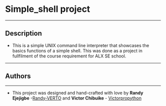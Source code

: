 # Simple_shell project

---
## Description
* This is a simple UNIX command line interpreter that showcases the basics functions of a simple shell. This was done as a project in fullfilment of the course requirement for ALX SE school.

---

## Authors
---
* This project was designed and hand-crafted with love by **Randy Ejejigbe** -[Randy-VERTO](https://github.com/RandyE-VERiTO/simple_shell) and **Victor Chibuike** - [Victorpropython](https://github.com//victorpropython) 
